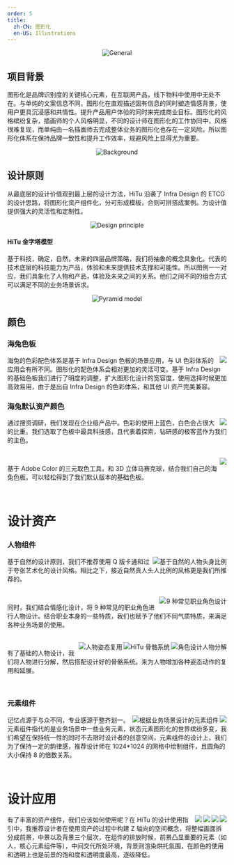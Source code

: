 ```yaml
---
order: 5
title:
  zh-CN: 图形化
  en-US: Illustrations
---
```


<div style="text-align:center;">
  <img alt="General" src="https://gw.alipayobjects.com/mdn/rms_08e378/afts/img/A*WzMpTIP8R6gAAAAAAAAAAABkARQnAQ" />
</div>

## 项目背景

图形化是品牌识别度的关键核心元素，在互联网产品，线下物料中使用中无处不在。与单纯的文案信息不同，图形化在直观描述固有信息的同时塑造情感背景，使用户更具沉浸感和共情性。提升产品用户体验的同时来完成商业目标。图形化的风格缤纷复杂，插画师的个人风格明显，不同的设计师在图形化的工作协同中，风格很难复现，而单纯由一名插画师去完成整体业务的图形化也存在一定风险。所以图形化体系在保持品牌一致性和提升工作效率，规避风险上显得尤为重要。

<div style="text-align:center;">
  <img alt="Background" src="https://gw.alipayobjects.com/mdn/rms_08e378/afts/img/A*rSUBTL8hv9sAAAAAAAAAAABkARQnAQ" />
</div>

## 设计原则

从最底层的设计价值观到最上层的设计方法，HiTu 沿袭了 Infra Design 的 ETCG 的设计思路，将图形化资产组件化，分可形成模板，合则可拼搭成案例。为设计值提供强大的灵活性和定制性。

<div style="text-align:center;">
  <img alt="Design principle" src="https://gw.alipayobjects.com/mdn/rms_08e378/afts/img/A*WKEzS5-_zYAAAAAAAAAAAABkARQnAQ" />
</div>

#### HiTu 金字塔模型

基于科技，确定，自然，未来的四层品牌策略，我们将抽象的概念具象化。代表的技术底层的科技能力为产品，体验和未来提供技术支撑和可能性。所以图例一一对应，我们具象化了人物和产品，体验及未来之间的关系。他们之间不同的组合方式可以满足不同的业务场景诉求。

<div style="text-align:center;">
  <img alt="Pyramid model" src="https://gw.alipayobjects.com/mdn/rms_08e378/afts/img/A*gCoSS5DaCNEAAAAAAAAAAABkARQnAQ" />
</div>

## 颜色

### 海兔色板

<img class="preview-img no-padding" align="right" description="海兔色板" src="https://gw.alipayobjects.com/mdn/rms_08e378/afts/img/A*5ZE6RrjW-jQAAAAAAAAAAABkARQnAQ" />

海兔的色彩配色体系是基于 Infra Design 色板的场景应用，与 UI 色彩体系的应用会有所不同。图形化的配色体系会相对更加的灵活可变。基于 Infra Design 的基础色板我们进行了明度的调整，扩大图形化设计的宽容度，使用选择时候更加高效易用，由于是出自 Infra Design 的色彩体系，和其他 UI 资产完美兼容。

### 海兔默认资产颜色

<img class="preview-img no-padding" align="right" src="https://gw.alipayobjects.com/mdn/rms_08e378/afts/img/A*0Dv9Rrp7GtMAAAAAAAAAAAAAARQnAQ" />

通过搜资调研，我们发现在企业级产品中。色彩的使用上蓝色，白色会占很大的比重。我们选取了色板中最具科技感，且代表着探索，钻研感的极客蓝作为我们的主色。

<br />

<img class="preview-img no-padding" align="right" src="https://gw.alipayobjects.com/mdn/rms_08e378/afts/img/A*U5L-RKWlmJcAAAAAAAAAAABkARQnAQ" />

基于 Adobe Color 的三元取色工具，和 3D 立体马赛克球，结合我们自己的海兔色板。可以轻松得到了我们默认版本的基础色板。

<br />

# 设计资产

### 人物组件

<img class="preview-img" align="right" alt="基于自然的人物头身比例" src="https://gw.alipayobjects.com/mdn/rms_08e378/afts/img/A*rm9JRIqTmPgAAAAAAAAAAABkARQnAQ" />

基于自然的设计原则，我们不推荐使用 Q 版卡通和过于夸张艺术化的设计风格。相比之下，接近自然真人头人比例的风格更是我们所推荐的。

<br />

<img class="preview-img" align="right" alt="9 种常见职业角色设计" src="https://gw.alipayobjects.com/mdn/rms_08e378/afts/img/A*Zt7BSI2OL7gAAAAAAAAAAABkARQnAQ" />

同时，我们结合情感化设计，将 9 种常见的职业角色进行人物设计。结合职业本身的一些特质，我们也赋予了他们不同气质特质，来满足各种业务场景的使用。

<br />

<img class="preview-img" align="right" alt="角色设计人物分解" src="https://gw.alipayobjects.com/mdn/rms_08e378/afts/img/A*jUujRJBxU-sAAAAAAAAAAABkARQnAQ" />

<img class="preview-img" align="right" alt="HiTu 骨骼系统" src="https://gw.alipayobjects.com/mdn/rms_08e378/afts/img/A*C3NCT6QHU9QAAAAAAAAAAABkARQnAQ" />

<img class="preview-img" align="right" alt="人物姿态复用" src="https://gw.alipayobjects.com/mdn/rms_08e378/afts/img/A*NZuwQp_vcIQAAAAAAAAAAABkARQnAQ" />

有了基础的人物设计，我们将人物进行分解，然后搭配设计好的骨骼系统。来为人物增加各种姿态动作的复用和延展。

<br />

### 元素组件

<img class="preview-img" align="right" src="https://gw.alipayobjects.com/mdn/rms_08e378/afts/img/A*ph0YSZmq-ekAAAAAAAAAAABkARQnAQ" />

<img class="preview-img" align="right" alt="根据业务场景设计的元素组件" src="https://gw.alipayobjects.com/mdn/rms_08e378/afts/img/A*Z8oxS5ym3PIAAAAAAAAAAABkARQnAQ" />

记忆点源于与众不同，专业感源于整齐划一。元素组件指代的是业务场景中一些业务元素，状态元素图形化的世界缤纷多变，我们希望在保持统一性的同时不去限时设计者的创意空间，元素组件的设计上，我们为了保持一定的韵律感，推荐设计师在 1024\*1024 的网格中绘制组件，且圆角的大小保持 8 的倍数关系。

<br />

# 设计应用

<img class="preview-img" align="right" src="https://gw.alipayobjects.com/mdn/rms_08e378/afts/img/A*puHVQJEe-oIAAAAAAAAAAABkARQnAQ" />

<img class="preview-img" align="right" src="https://gw.alipayobjects.com/mdn/rms_08e378/afts/img/A*W-PzSadIFeAAAAAAAAAAAABkARQnAQ" />

<img class="preview-img" align="right" src="https://gw.alipayobjects.com/mdn/rms_08e378/afts/img/A*OJoaQ77tczIAAAAAAAAAAABkARQnAQ" />

<img class="preview-img" align="right" src="https://gw.alipayobjects.com/mdn/rms_08e378/afts/img/A*IySSSoBaGPYAAAAAAAAAAABkARQnAQ" />

有了丰富的资产组件，我们应该如何使用呢？在 HiTu 的设计使用指引中，我推荐设计者在使用资产的过程中构建 Z 轴向的空间概念，将整幅画面拆分成前景，中景以及背景三个层次，在组件的排放时候，前景凸显重要的元素（如人，核心元素组件等），中间交代所处环境，背景则渲染烘托氛围，在颜色的使用和透明上也是前景的饱和度和透明度最高，逐级降低。

<br />
